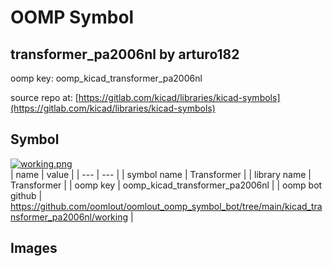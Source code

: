 # OOMP Symbol  
## transformer_pa2006nl  by arturo182  
  
oomp key: oomp_kicad_transformer_pa2006nl  
  
source repo at: [https://gitlab.com/kicad/libraries/kicad-symbols](https://gitlab.com/kicad/libraries/kicad-symbols)  
## Symbol  
  
[![working.png](working_600.png)](working.png)  
| name | value | 
| --- | --- | 
| symbol name | Transformer | 
| library name | Transformer | 
| oomp key | oomp_kicad_transformer_pa2006nl | 
| oomp bot github | https://github.com/oomlout/oomlout_oomp_symbol_bot/tree/main/kicad_transformer_pa2006nl/working | 
## Images  
